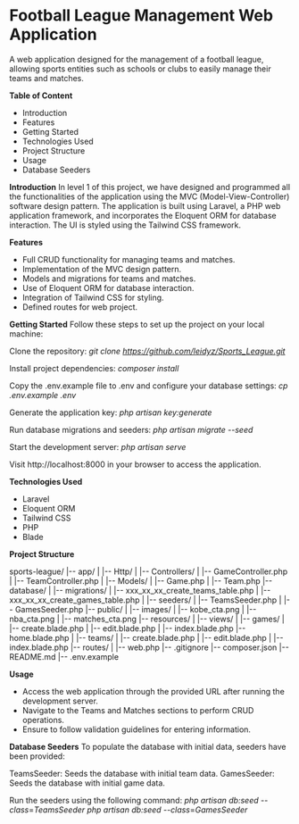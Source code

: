 # Football League Management Web Application
A web application designed for the management of a football league, allowing sports entities such as schools or clubs to easily manage their teams and matches.

**Table of Content**
* Introduction
* Features
* Getting Started
* Technologies Used
* Project Structure
* Usage
* Database Seeders


**Introduction**
In level 1 of this project, we have designed and programmed all the functionalities of the application using the MVC (Model-View-Controller) software design pattern. The application is built using Laravel, a PHP web application framework, and incorporates the Eloquent ORM for database interaction. The UI is styled using the Tailwind CSS framework.

**Features**
* Full CRUD functionality for managing teams and matches.
* Implementation of the MVC design pattern.
* Models and migrations for teams and matches.
* Use of Eloquent ORM for database interaction.
* Integration of Tailwind CSS for styling.
* Defined routes for web project.
  
**Getting Started**
Follow these steps to set up the project on your local machine:

Clone the repository:
*git clone https://github.com/leidyz/Sports_League.git*

Install project dependencies:
*composer install*

Copy the .env.example file to .env and configure your database settings:
*cp .env.example .env*

Generate the application key:
*php artisan key:generate*

Run database migrations and seeders:
*php artisan migrate --seed*

Start the development server:
*php artisan serve*

Visit http://localhost:8000 in your browser to access the application.

**Technologies Used**
* Laravel
* Eloquent ORM
* Tailwind CSS
* PHP
* Blade

**Project Structure**

sports-league/
|-- app/
|   |-- Http/
|       |-- Controllers/
|           |-- GameController.php
|           |-- TeamController.php
|   |-- Models/
|       |-- Game.php
|       |-- Team.php
|-- database/
|   |-- migrations/
|       |-- xxx_xx_xx_create_teams_table.php
|       |-- xxx_xx_xx_create_games_table.php
|   |-- seeders/
|       |-- TeamsSeeder.php
|       |-- GamesSeeder.php
|-- public/
|   |-- images/
|       |-- kobe_cta.png
|       |-- nba_cta.png
|       |-- matches_cta.png
|-- resources/
|   |-- views/
|       |-- games/
|           |-- create.blade.php
|           |-- edit.blade.php
|           |-- index.blade.php
            |-- home.blade.php
|       |-- teams/
|           |-- create.blade.php
|           |-- edit.blade.php
|           |-- index.blade.php
|-- routes/
|   |-- web.php
|-- .gitignore
|-- composer.json
|-- README.md
|-- .env.example

**Usage**
* Access the web application through the provided URL after running the development server.
* Navigate to the Teams and Matches sections to perform CRUD operations.
* Ensure to follow validation guidelines for entering information.

**Database Seeders**
To populate the database with initial data, seeders have been provided:

TeamsSeeder: Seeds the database with initial team data.
GamesSeeder: Seeds the database with initial game data.

Run the seeders using the following command:
*php artisan db:seed --class*=*TeamsSeeder*
*php artisan db:seed --class*=*GamesSeeder*


